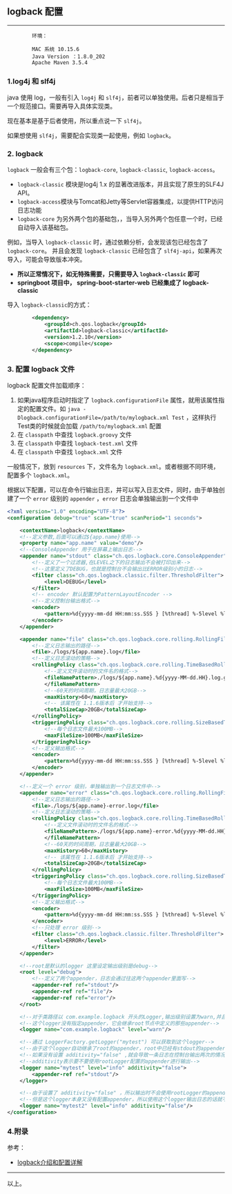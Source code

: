 ## logback 配置

---

            环境：
            
            MAC 系统 10.15.6
            Java Version ：1.8.0_202
            Apache Maven 3.5.4


### 1.log4j 和 slf4j

java 使用 log，一般有引入 `log4j` 和 `slf4j`，前者可以单独使用。后者只是相当于一个规范接口。需要再导入具体实现类。

现在基本是基于后者使用，所以重点说一下 `slf4j`。

如果想使用 `slf4j`，需要配合实现类一起使用，例如 `logback`。


### 2. logback

`logback` 一般会有三个包：`logback-core`, `logback-classic`, `logback-access`。

- `logback-classic` 模块是log4j 1.x 的显著改进版本，并且实现了原生的SLF4J API。
- `logback-access`模块与Tomcat和Jetty等Servlet容器集成，以提供HTTP访问日志功能
- `logback-core` 为另外两个包的基础包，，当导入另外两个包任意一个时，已经自动导入该基础包。

例如，当导入 `logback-classic` 时，通过依赖分析，会发现该包已经包含了 `logback-core`。
并且会发现 `logback-classic` 已经包含了 `slf4j-api`，如果再次导入，可能会导致版本冲突。

- **所以正常情况下，如无特殊需要，只需要导入 `logback-classic` 即可**
- **springboot 项目中， spring-boot-starter-web 已经集成了 logback-classic**


导入 `logback-classic`的方式：

```xml
        <dependency>
            <groupId>ch.qos.logback</groupId>
            <artifactId>logback-classic</artifactId>
            <version>1.2.10</version>
            <scope>compile</scope>
        </dependency>
```

### 3. 配置 logback 文件

logback 配置文件加载顺序：

1. 如果java程序启动时指定了 `logback.configurationFile` 属性，就用该属性指定的配置文件。如 `java -Dlogback.configurationFile=/path/to/mylogback.xml Test` ，这样执行Test类的时候就会加载 `/path/to/mylogback.xml` 配置
2. 在 `classpath` 中查找 `logback.groovy` 文件
3. 在 `classpath` 中查找 `logback-test.xml` 文件
4. 在 `classpath` 中查找 `logback.xml` 文件

一般情况下，放到 `resources` 下，文件名为 `logback.xml`。或者根据不同环境，配置多个 `logback.xml`。

根据以下配置，可以在命令行输出日志，并可以写入日志文件，同时，由于单独创建了一个 `error` 级别的 `appender` ，`error` 日志会单独输出到一个文件中

```xml
<?xml version="1.0" encoding="UTF-8"?>
<configuration debug="true" scan="true" scanPeriod="1 seconds">

    <contextName>logback</contextName>
    <!--定义参数,后面可以通过${app.name}使用-->
    <property name="app.name" value="demo"/>
    <!--ConsoleAppender 用于在屏幕上输出日志-->
    <appender name="stdout" class="ch.qos.logback.core.ConsoleAppender">
        <!--定义了一个过滤器,在LEVEL之下的日志输出不会被打印出来-->
        <!--这里定义了DEBUG，也就是控制台不会输出比ERROR级别小的日志-->
        <filter class="ch.qos.logback.classic.filter.ThresholdFilter">
            <level>DEBUG</level>
        </filter>
        <!-- encoder 默认配置为PatternLayoutEncoder -->
        <!--定义控制台输出格式-->
        <encoder>
            <pattern>%d{yyyy-mm-dd HH:mm:ss.SSS } [%thread] %-5level %logger{36} [%file : %line] - %msg%n</pattern>
        </encoder>
    </appender>

    <appender name="file" class="ch.qos.logback.core.rolling.RollingFileAppender">
        <!--定义日志输出的路径-->
        <file>./logs/${app.name}.log</file>
        <!--定义日志滚动的策略-->
        <rollingPolicy class="ch.qos.logback.core.rolling.TimeBasedRollingPolicy">
            <!--定义文件滚动时的文件名的格式-->
            <fileNamePattern>./logs/${app.name}.%d{yyyy-MM-dd.HH}.log.gz
            </fileNamePattern>
            <!--60天的时间周期，日志量最大20GB-->
            <maxHistory>60</maxHistory>
            <!-- 该属性在 1.1.6版本后 才开始支持-->
            <totalSizeCap>20GB</totalSizeCap>
        </rollingPolicy>
        <triggeringPolicy class="ch.qos.logback.core.rolling.SizeBasedTriggeringPolicy">
            <!--每个日志文件最大100MB-->
            <maxFileSize>100MB</maxFileSize>
        </triggeringPolicy>
        <!--定义输出格式-->
        <encoder>
            <pattern>%d{yyyy-mm-dd HH:mm:ss.SSS } [%thread] %-5level %logger{36} [%file : %line] - %msg%n</pattern>
        </encoder>
    </appender>

    <!--定义一个 error 级别，单独输出到一个日志文件中-->
    <appender name="error" class="ch.qos.logback.core.rolling.RollingFileAppender">
        <!--定义日志输出的路径-->
        <file>./logs/${app.name}-error.log</file>
        <!--定义日志滚动的策略-->
        <rollingPolicy class="ch.qos.logback.core.rolling.TimeBasedRollingPolicy">
            <!--定义文件滚动时的文件名的格式-->
            <fileNamePattern>./logs/${app.name}-error.%d{yyyy-MM-dd.HH}.log.gz
            </fileNamePattern>
            <!--60天的时间周期，日志量最大20GB-->
            <maxHistory>60</maxHistory>
            <!-- 该属性在 1.1.6版本后 才开始支持-->
            <totalSizeCap>20GB</totalSizeCap>
        </rollingPolicy>
        <triggeringPolicy class="ch.qos.logback.core.rolling.SizeBasedTriggeringPolicy">
            <!--每个日志文件最大100MB-->
            <maxFileSize>100MB</maxFileSize>
        </triggeringPolicy>
        <!--定义输出格式-->
        <encoder>
            <pattern>%d{yyyy-mm-dd HH:mm:ss.SSS } [%thread] %-5level %logger{36} [%file : %line] - %msg%n</pattern>
        </encoder>
        <!--只处理 error 级别-->
        <filter class="ch.qos.logback.classic.filter.ThresholdFilter">
            <level>ERROR</level>
        </filter>
    </appender>

    <!--root是默认的logger 这里设定输出级别是debug-->
    <root level="debug">
        <!--定义了两个appender，日志会通过往这两个appender里面写-->
        <appender-ref ref="stdout"/>
        <appender-ref ref="file"/>
        <appender-ref ref="error"/>
    </root>

    <!--对于类路径以 com.example.logback 开头的Logger,输出级别设置为warn,并且只输出到控制台-->
    <!--这个logger没有指定appender，它会继承root节点中定义的那些appender-->
    <logger name="com.example.logback" level="warn"/>

    <!--通过 LoggerFactory.getLogger("mytest") 可以获取到这个logger-->
    <!--由于这个logger自动继承了root的appender，root中已经有stdout的appender了，自己这边又引入了stdout的appender-->
    <!--如果没有设置 additivity="false" ,就会导致一条日志在控制台输出两次的情况-->
    <!--additivity表示要不要使用rootLogger配置的appender进行输出-->
    <logger name="mytest" level="info" additivity="false">
        <appender-ref ref="stdout"/>
    </logger>

    <!--由于设置了 additivity="false" ，所以输出时不会使用rootLogger的appender-->
    <!--但是这个logger本身又没有配置appender，所以使用这个logger输出日志的话就不会输出到任何地方-->
    <logger name="mytest2" level="info" additivity="false"/>
</configuration>
```


### 4.附录

参考：

- [logback介绍和配置详解](https://www.jianshu.com/p/04065d8cb2a9)


---

以上。